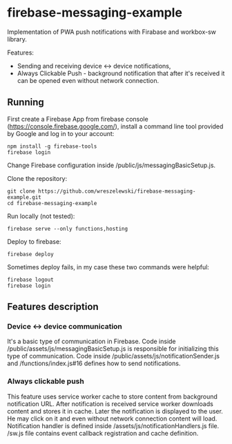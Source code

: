 # firebase-messaging-example
Implementation of PWA push notifications with Firabase and workbox-sw library.

Features:
* Sending and receiving device <-> device notifications,
* Always Clickable Push - background notification that after it's received it can be opened even without network connection.

## Running

First create a Firebase App from firebase console (https://console.firebase.google.com/), install a command line tool provided by Google and log in to your account:
```
npm install -g firebase-tools
firebase login
```
Change Firebase configuration inside /public/js/messagingBasicSetup.js.

Clone the repository:
```
git clone https://github.com/wreszelewski/firebase-messaging-example.git
cd firebase-messaging-example
```

Run locally (not tested):
```
firebase serve --only functions,hosting
```

Deploy to firebase:
```
firebase deploy
```
Sometimes deploy fails, in my case these two commands were helpful:
```
firebase logout
firebase login
```

## Features description
### Device <-> device communication
It's a basic type of communication in Firebase. Code inside /public/assets/js/messagingBasicSetup.js is responsible for initializing this type of communication.
Code inside /public/assets/js/notificationSender.js and /functions/index.js#16 defines how to send notifications.

### Always clickable push
This feature uses service worker cache to store content from background notification URL. After notification is received service worker downloads content and stores it in cache.
Later the notification is displayed to the user. He may click on it and even without network connection content will load. 
Notification handler is defined inside /assets/js/notificationHandlers.js file. /sw.js file contains event callback registration and cache definition.
